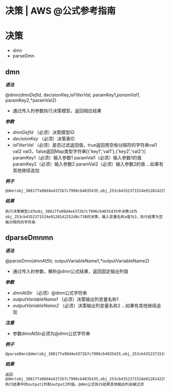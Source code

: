 # 决策 | AWS @公式参考指南

# 决策

  * dmn
  * parseDmn

## dmn

**_语法_**

@dmn(_dmnDefId,_ decisionKey,_isFilterVal,_ paramKey1,_paramVal1,_ paramKey2,*paramVal2)

  * 通过传入的参数执行决策模型，返回相应结果

**_参数_**

  * _dmnDefId_ （必须）决策模型ID
  * _decisionKey_ （必须）决策表ID
  * _isFilterVal_ （必须）是否过滤返回值，true返回用空格分隔符的字符串val1 val2 val3，false返回Map类型字符串[{'key1','val1'},{'key2','val2'}] paramKey1（必须）输入参数1 paramVal1（必须）输入参数1的值 paramKey2（必须）输入参数2 paramVal2（必须）输入参数2的值 ...如果有其他继续追加

**_例子_**
    
    
    @dmn(obj_38817fa98d4e4372b7c7996cb4835435,obj_253cb4352371524e9128142252d8c738,true,a,2)
    

**_结果_**
    
    
    执行决策模型id为obj_38817fa98d4e4372b7c7996cb4835435中决策id为obj_253cb4352371524e9128142252d8c738的决策，输入变量名称a值为2。执行结果为空格分隔符的字符串
    

## dparseDmnmn

**_语法_**

@parseDmn(_dmnAtStr,_ outputVariableName1,*outputVariableName2)

  * 通过传入的参数，解析@dmn公式结果，返回固定输出列值

**_参数_**

  * _dmnAtStr_ （必须）@dmn公式字符串
  * _outputVariableName1_ （必须）决策输出列变量名称1
  * _outputVariableName2_ （必须）决策输出列变量名称2 ...如果有其他继续追加

**_注意_**

  * 参数dmnAtStr必须为@dmn公式字符串

**_例子_**
    
    
    @parseDmn(@dmn(obj_38817fa98d4e4372b7c7996cb4835435,obj_253cb4352371524e9128142252d8c738,true,a,2),output1,output2)
    

**_结果_**
    
    
    返回@dmn(obj_38817fa98d4e4372b7c7996cb4835435,obj_253cb4352371524e9128142252d8c738,true,a,2)执行结果中的output1列和output2列值。@dmn公式执行结果其他输出列会被过滤